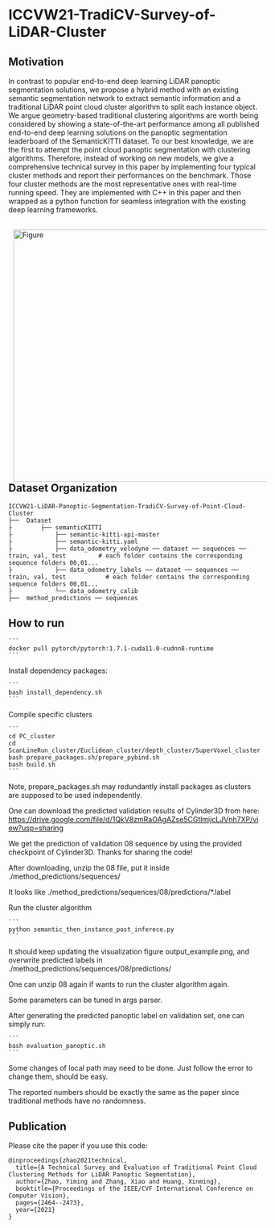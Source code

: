 # ICCVW21-TradiCV-Survey-of-LiDAR-Cluster

## Motivation
In contrast to popular end-to-end deep learning LiDAR panoptic segmentation solutions, we propose a hybrid method with an existing semantic segmentation network to extract semantic information and a traditional LiDAR point cloud cluster algorithm to split each instance object. We argue geometry-based traditional clustering algorithms are worth being considered by showing a state-of-the-art performance among all published end-to-end deep learning solutions on the panoptic segmentation leaderboard of the SemanticKITTI dataset. To our best knowledge, we are the first to attempt the point cloud panoptic segmentation with clustering algorithms. Therefore, instead of working on new models, we give a comprehensive technical survey in this paper by implementing four typical cluster methods and report their performances on the benchmark. Those four cluster methods are the most representative ones with real-time running speed. They are implemented with C++ in this paper and then wrapped as a python function for seamless integration with the existing deep learning frameworks.

<br />
<img src="https://github.com/placeforyiming/ICCVW21-LiDAR-Panoptic-Segmentation-TradiCV-Survey-of-Point-Cloud-Cluster/blob/master/examples.png?raw=true" alt="Figure" style="width: 840px; height: 500px;" hspace="10" align="left"/>
<br /><br /><br /><br /><br /><br /><br /><br /><br /><br /><br /><br /><br /><br /><br /><br /><br /><br /><br /><br /><br />

## Dataset Organization

    ICCVW21-LiDAR-Panoptic-Segmentation-TradiCV-Survey-of-Point-Cloud-Cluster
    ├──  Dataset
    ├        ├── semanticKITTI                 
    ├            ├── semantic-kitti-api-master         
    ├            ├── semantic-kitti.yaml
    ├            ├── data_odometry_velodyne ── dataset ── sequences ── train, val, test         # each folder contains the corresponding sequence folders 00,01...
    ├            ├── data_odometry_labels ── dataset ── sequences ── train, val, test           # each folder contains the corresponding sequence folders 00,01...
    ├            └── data_odometry_calib    
    ├──  method_predictions ── sequences

## How to run

```` 
```
docker pull pytorch/pytorch:1.7.1-cuda11.0-cudnn8-runtime 
```
````
Install dependency packages:
```` 
```
bash install_dependency.sh
```
````
Compile specific clusters 
```` 
```
cd PC_cluster
cd ScanLineRun_cluster/Euclidean_cluster/depth_cluster/SuperVoxel_cluster
bash prepare_packages.sh/prepare_pybind.sh
bash build.sh
```
````
Note, prepare_packages.sh may redundantly install packages as clusters are supposed to be used independently. 

One can download the predicted validation results of Cylinder3D from here:
https://drive.google.com/file/d/1QkV8zmRaOAgAZse5CGtlmijcLJVnh7XP/view?usp=sharing

We get the prediction of validation 08 sequence by using the provided checkpoint of Cylinder3D. Thanks for sharing the code!

After downloading, unzip the 08 file, put it inside ./method_predictions/sequences/

It looks like ./method_predictions/sequences/08/predictions/*.label

Run the cluster algorithm
```` 
```
python semantic_then_instance_post_inferece.py
```
````
It should keep updating the visualization figure output_example.png, and overwrite predicted labels in ./method_predictions/sequences/08/predictions/

One can unzip 08 again if wants to run the cluster algorithm again.

Some parameters can be tuned in args parser.


After generating the predicted panoptic label on validation set, one can simply run:
````
```
bash evaluation_panoptic.sh
```
````
Some changes of local path may need to be done. Just follow the error to change them, should be easy. 

The reported numbers should be exactly the same as the paper since traditional methods have no randomness. 

## Publication ##
Please cite the paper if you use this code:

```
@inproceedings{zhao2021technical,
  title={A Technical Survey and Evaluation of Traditional Point Cloud Clustering Methods for LiDAR Panoptic Segmentation},
  author={Zhao, Yiming and Zhang, Xiao and Huang, Xinming},
  booktitle={Proceedings of the IEEE/CVF International Conference on Computer Vision},
  pages={2464--2473},
  year={2021}
}


```
